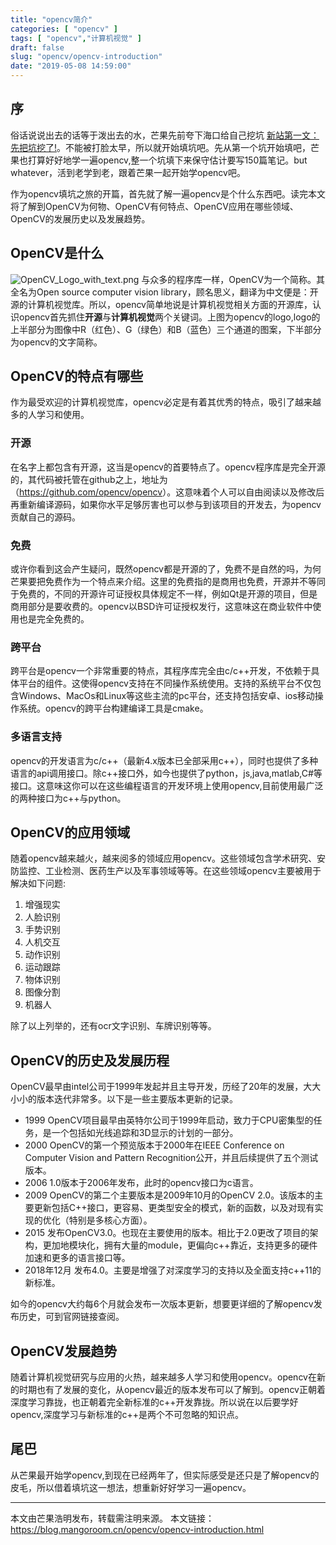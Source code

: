 ```yaml
---
title: "opencv简介"
categories: [ "opencv" ]
tags: [ "opencv","计算机视觉" ]
draft: false
slug: "opencv/opencv-introduction"
date: "2019-05-08 14:59:00"
---
```


## 序

俗话说说出去的话等于泼出去的水，芒果先前夸下海口给自己挖坑 [新站第一文：先把坑挖了!](https://mangoroom.cn/feeling/blog-plans.html)。不能被打脸太早，所以就开始填坑吧。先从第一个坑开始填吧，芒果也打算好好地学一遍opencv,整一个坑填下来保守估计要写150篇笔记。but whatever，活到老学到老，跟着芒果一起开始学opencv吧。

 

作为opencv填坑之旅的开篇，首先就了解一遍opencv是个什么东西吧。读完本文将了解到OpenCV为何物、OpenCV有何特点、OpenCV应用在哪些领域、OpenCV的发展历史以及发展趋势。

## OpenCV是什么
![OpenCV_Logo_with_text.png][1]
与众多的程序库一样，OpenCV为一个简称。其全名为Open source computer vision library，顾名思义，翻译为中文便是：开源的计算机视觉库。所以，opencv简单地说是计算机视觉相关方面的开源库，认识opencv首先抓住**开源**与**计算机视觉**两个关键词。上图为opencv的logo,logo的上半部分为图像中R（红色）、G（绿色）和B（蓝色）三个通道的图案，下半部分为opencv的文字简称。

## 	OpenCV的特点有哪些

作为最受欢迎的计算机视觉库，opencv必定是有着其优秀的特点，吸引了越来越多的人学习和使用。 

### 开源

在名字上都包含有开源，这当是opencv的首要特点了。opencv程序库是完全开源的，其代码被托管在github之上，地址为（<https://github.com/opencv/opencv>）。这意味着个人可以自由阅读以及修改后再重新编译源码，如果你水平足够厉害也可以参与到该项目的开发去，为opencv贡献自己的源码。

### 免费

或许你看到这会产生疑问，既然opencv都是开源的了，免费不是自然的吗，为何芒果要把免费作为一个特点来介绍。这里的免费指的是商用也免费，开源并不等同于免费的，不同的开源许可证授权具体规定不一样，例如Qt是开源的项目，但是商用部分是要收费的。opencv以BSD许可证授权发行，这意味这在商业软件中使用也是完全免费的。 

### 跨平台

跨平台是opencv一个非常重要的特点，其程序库完全由c/c++开发，不依赖于具体平台的组件。这使得opencv支持在不同操作系统使用。支持的系统平台不仅包含Windows、MacOs和Linux等这些主流的pc平台，还支持包括安卓、ios移动操作系统。opencv的跨平台构建编译工具是cmake。 

### 多语言支持

opencv的开发语言为c/c++（最新4.x版本已全部采用c++），同时也提供了多种语言的api调用接口。除c++接口外，如今也提供了python，js,java,matlab,C#等接口。这意味这你可以在这些编程语言的开发环境上使用opencv,目前使用最广泛的两种接口为c++与python。 

## OpenCV的应用领域

随着opencv越来越火，越来阅多的领域应用opencv。这些领域包含学术研究、安防监控、工业检测、医药生产以及军事领域等等。在这些领域opencv主要被用于解决如下问题:



1. 增强现实
2. 人脸识别
3. 手势识别
4. 人机交互
5. 动作识别
6. 运动跟踪
7. 物体识别
8. 图像分割
9. 机器人

 

除了以上列举的，还有ocr文字识别、车牌识别等等。

## OpenCV的历史及发展历程

OpenCV最早由intel公司于1999年发起并且主导开发，历经了20年的发展，大大小小的版本迭代非常多。以下是一些主要版本更新的记录。

 

- 1999
OpenCV项目最早由英特尔公司于1999年启动，致力于CPU密集型的任务，是一个包括如光线追踪和3D显示的计划的一部分。
- 2000
OpenCV的第一个预览版本于2000年在IEEE Conference on Computer Vision and Pattern      Recognition公开，并且后续提供了五个测试版本。
- 2006
1.0版本于2006年发布，此时的opencv接口为c语言。
- 2009
OpenCV的第二个主要版本是2009年10月的OpenCV      2.0。该版本的主要更新包括C++接口，更容易、更类型安全的模式，新的函数，以及对现有实现的优化（特别是多核心方面）。
- 2015
发布OpenCV3.0。也现在主要使用的版本。相比于2.0更改了项目的架构，更加地模块化，拥有大量的module，更偏向c++靠近，支持更多的硬件加速和更多的语言接口等。
- 2018年12月
发布4.0。主要是增强了对深度学习的支持以及全面支持c++11的新标准。

如今的opencv大约每6个月就会发布一次版本更新，想要更详细的了解opencv发布历史，可到官网链接查阅。

## OpenCV发展趋势

随着计算机视觉研究与应用的火热，越来越多人学习和使用opencv。opencv在新的时期也有了发展的变化，从opencv最近的版本发布可以了解到。opencv正朝着深度学习靠拢，也正朝着完全新标准的c++开发靠拢。所以说在以后要学好opencv,深度学习与新标准的c++是两个不可忽略的知识点。 

## 尾巴

从芒果最开始学opencv,到现在已经两年了，但实际感受是还只是了解opencv的皮毛，所以借着填坑这一想法，想重新好好学习一遍opencv。 

---

本文由芒果浩明发布，转载需注明来源。
本文链接：https://blog.mangoroom.cn/opencv/opencv-introduction.html


  [1]: https://mangoroom.cn/usr/uploads/2019/05/2013593432.png